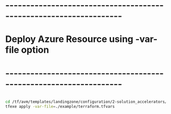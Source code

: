 # ------------------------------------------------------------------
# Deploy Azure Resource using -var-file option
# ------------------------------------------------------------------

```bash

cd /tf/avm/templates/landingzone/configuration/2-solution_accelerators/hub_intranet_ingress/agw
tfexe apply -var-file=./example/terraform.tfvars

```